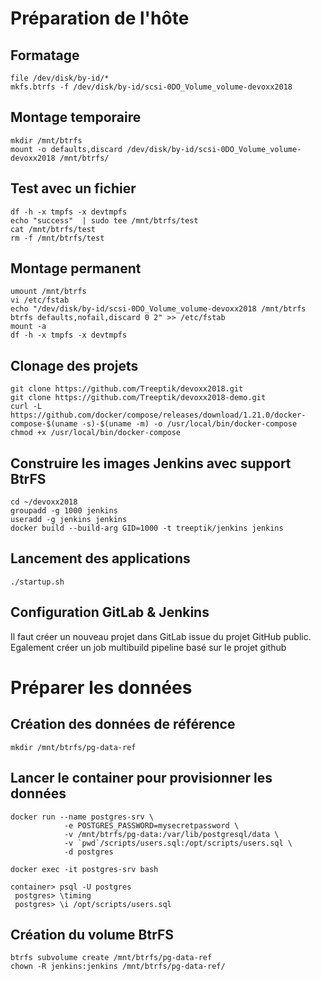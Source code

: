 # Préparation de l'hôte

## Formatage
```
file /dev/disk/by-id/*
mkfs.btrfs -f /dev/disk/by-id/scsi-0DO_Volume_volume-devoxx2018
```

## Montage temporaire
```
mkdir /mnt/btrfs
mount -o defaults,discard /dev/disk/by-id/scsi-0DO_Volume_volume-devoxx2018 /mnt/btrfs/
```

## Test avec un fichier
```
df -h -x tmpfs -x devtmpfs
echo "success"  | sudo tee /mnt/btrfs/test
cat /mnt/btrfs/test
rm -f /mnt/btrfs/test
```

## Montage permanent
```
umount /mnt/btrfs
vi /etc/fstab
echo "/dev/disk/by-id/scsi-0DO_Volume_volume-devoxx2018 /mnt/btrfs btrfs defaults,nofail,discard 0 2" >> /etc/fstab
mount -a
df -h -x tmpfs -x devtmpfs
```

## Clonage des projets
```
git clone https://github.com/Treeptik/devoxx2018.git
git clone https://github.com/Treeptik/devoxx2018-demo.git
curl -L https://github.com/docker/compose/releases/download/1.21.0/docker-compose-$(uname -s)-$(uname -m) -o /usr/local/bin/docker-compose
chmod +x /usr/local/bin/docker-compose
```

## Construire les images Jenkins avec support BtrFS
```
cd ~/devoxx2018
groupadd -g 1000 jenkins
useradd -g jenkins jenkins
docker build --build-arg GID=1000 -t treeptik/jenkins jenkins
```

## Lancement des applications
```
./startup.sh
```

## Configuration GitLab & Jenkins

Il faut créer un nouveau projet dans GitLab issue du projet GitHub public.
Egalement créer un job multibuild pipeline basé sur le projet github

# Préparer les données 

## Création des données de référence

```
mkdir /mnt/btrfs/pg-data-ref
```

## Lancer le container pour provisionner les données

```
docker run --name postgres-srv \
			-e POSTGRES_PASSWORD=mysecretpassword \
			-v /mnt/btrfs/pg-data:/var/lib/postgresql/data \
			-v `pwd`/scripts/users.sql:/opt/scripts/users.sql \
			-d postgres

docker exec -it postgres-srv bash

container> psql -U postgres
 postgres> \timing
 postgres> \i /opt/scripts/users.sql
```

## Création du volume BtrFS

```
btrfs subvolume create /mnt/btrfs/pg-data-ref
chown -R jenkins:jenkins /mnt/btrfs/pg-data-ref/
```

